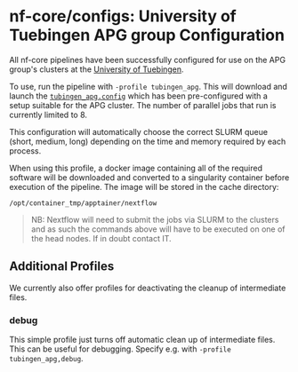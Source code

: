 # nf-core/configs: University of Tuebingen APG group Configuration

All nf-core pipelines have been successfully configured for use on the APG group's clusters at the [University of Tuebingen](https://uni-tuebingen.de/fakultaeten/mathematisch-naturwissenschaftliche-fakultaet/fachbereiche/geowissenschaften/arbeitsgruppen/urgeschichte-naturwissenschaftliche-archaeologie/ina/archaeo-and-palaeogenetik/).

To use, run the pipeline with `-profile tubingen_apg`. This will download and launch the [`tubingen_apg.config`](../conf/tubingen_apg.config) which has been pre-configured with a setup suitable for the APG cluster. The number of parallel jobs that run is currently limited to 8.

This configuration will automatically choose the correct SLURM queue (short, medium, long) depending on the time and memory required by each process.

When using this profile, a docker image containing all of the required software will be downloaded and converted to a singularity container before execution of the pipeline. The image will be stored in the cache directory:

```
/opt/container_tmp/apptainer/nextflow
```

> NB: Nextflow will need to submit the jobs via SLURM to the clusters and as such the commands above will have to be executed on one of the head nodes. If in doubt contact IT.

## Additional Profiles

We currently also offer profiles for deactivating the cleanup of intermediate files.

### debug

This simple profile just turns off automatic clean up of intermediate files. This can be useful for debugging. Specify e.g. with `-profile tubingen_apg,debug`.
